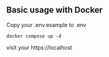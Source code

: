 ## Basic usage with Docker

Copy your .env.example to .env

```
docker compose up -d
```

visit your https://localhost 
